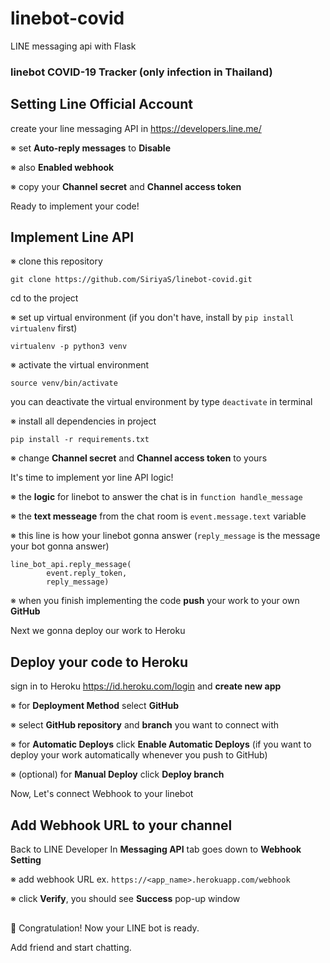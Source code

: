 # linebot-covid
LINE messaging api with Flask

### linebot COVID-19 Tracker (only infection in Thailand)
## Setting Line Official Account
create your line messaging API in https://developers.line.me/

※ set **Auto-reply messages** to **Disable**

※ also **Enabled webhook**

※ copy your **Channel secret** and **Channel access token**

Ready to implement your code!

## Implement Line API
※ clone this repository
```
git clone https://github.com/SiriyaS/linebot-covid.git
```
cd to the project

※ set up virtual environment (if you don't have, install by `pip install virtualenv` first)
```
virtualenv -p python3 venv
```
※ activate the virtual environment
```
source venv/bin/activate
```
you can deactivate the virtual environment by type `deactivate` in terminal

※ install all dependencies in project
```
pip install -r requirements.txt
```
※ change **Channel secret** and **Channel access token** to yours

It's time to implement yor line API logic!

※ the **logic** for linebot to answer the chat is in `function handle_message` 

※ the **text messeage** from the chat room is `event.message.text` variable

※ this line is how your linebot gonna answer (`reply_message` is the message your bot gonna answer)
```
line_bot_api.reply_message(
        event.reply_token,
        reply_message)
```
※ when you finish implementing the code **push** your work to your own **GitHub**

Next we gonna deploy our work to Heroku

## Deploy your code to Heroku
sign in to Heroku https://id.heroku.com/login and **create new app**

※ for **Deployment Method** select **GitHub**

※ select **GitHub repository** and **branch** you want to connect with

※ for **Automatic Deploys** click **Enable Automatic Deploys** (if you want to deploy your work automatically whenever you push to GitHub)

※ (optional) for **Manual Deploy** click **Deploy branch**

Now, Let's connect Webhook to your linebot

## Add Webhook URL to your channel
Back to LINE Developer
In **Messaging API** tab goes down to **Webhook Setting**

※ add webhook URL ex. `https://<app_name>.herokuapp.com/webhook`

※ click **Verify**, you should see **Success** pop-up window

##

🎉 Congratulation! Now your LINE bot is ready.

Add friend and start chatting.

